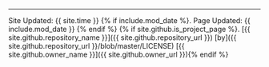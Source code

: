 ---

Site Updated: {{ site.time }} {% if include.mod_date %}. Page Updated: {{ include.mod_date }} {% endif %} {% if site.github.is_project_page %}. [{{ site.github.repository_name }}]({{ site.github.repository_url }}) [by]({{ site.github.repository_url }}/blob/master/LICENSE) [{{ site.github.owner_name }}]({{ site.github.owner_url }}){% endif %}
